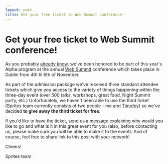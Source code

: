 ```yaml
---
layout: post
title: Get your free ticket to Web Summit conference!
---
```


# Get your free ticket to Web Summit conference!

As you probably [already know](http://blog.spritesapp.com/2014/06/25/we-are-going-to-the-summit.html), we've been honored to be part of this year's Alpha program at the annual [Web Summit](http://websummit.net/) conference which takes place in Dublin from 4th til 6th of November.

As part of the admission package we've received three standard attendee tickets which give you access to the variety of things happening within the three-day event (over 500 talks, workshops, great food, Night Summit party, etc.) Unfortunately, we haven't been able to use the third ticket (Sprites team currently consists of two people - me and [Timofey](https://twitter.com/ziflex)) so we've decided **to give away the third ticket for free**.

If you'd like to have the ticket, [send us a message](mailto:volpav+spritesapp@gmail.com?subject=Web+Summit+ticket) explaining why would you like to go and what is it in this great event for you (also, before contacting us, please make sure you will be able to make it to the event). And of course, feel free to share link to this post with your network!

Cheers!

Sprites team.
